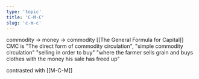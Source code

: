 ```yaml
---
type: 'topic'
title: 'C-M-C'
slug: 'c-m-c'
---
```


commodity -> money -> commodity
[[The General Formula for Capital]]
CMC is "The direct form of commodity circulation", "simple commodity circulation"
"selling in order to buy"
 "where the farmer sells grain and buys clothes with the money his sale has freed up"

contrasted with [[M-C-M]]